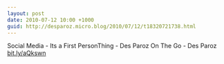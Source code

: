 ```yaml
---
layout: post
date: 2010-07-12 10:00 +1000
guid: http://desparoz.micro.blog/2010/07/12/t18320721738.html
---
```

Social Media - Its a First PersonThing - Des Paroz On The Go - Des Paroz [bit.ly/aQkswn](http://bit.ly/aQkswn)
